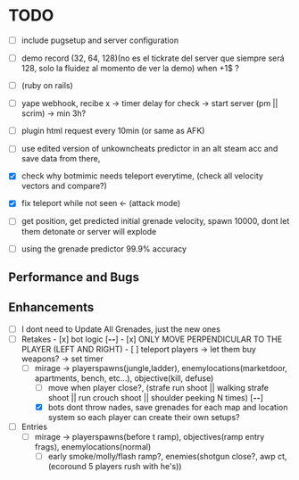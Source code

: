 # TODO
- [ ] include pugsetup and server configuration
- [ ] demo record (32, 64, 128)(no es el tickrate del server que siempre será 128, solo la fluidez al momento de ver la demo) when +1$ ?

- [ ] (ruby on rails)
- [ ] yape webhook, recibe x -> timer delay for check -> start server (pm || scrim) -> min 3h?
- [ ] plugin html request every 10min (or same as AFK)

- [ ] use edited version of unkowncheats predictor in an alt steam acc and save data from there, 
- [x] check why botmimic needs teleport everytime, (check all velocity vectors and compare?)
- [x] fix teleport while not seen <- (attack mode)

<!-- memory leak somewhere-->
- [ ] get position, get predicted initial grenade velocity, spawn 10000, dont let them detonate or server will explode

<!-- too much time-->
- [ ] using the grenade predictor 99.9% accuracy

## Performance and Bugs


## Enhancements
- [ ] I dont need to Update All Grenades, just the new ones
- [ ] Retakes
      - [x] bot logic [**--**]
        - [x] ONLY MOVE PERPENDICULAR TO THE PLAYER (LEFT AND RIGHT)
      - [ ] teleport players -> let them buy weapons? -> set timer
  - [ ] mirage -> playerspawns(jungle,ladder), enemylocations(marketdoor, apartments, bench, etc...), objective(kill, defuse)
    - [ ] move when player close?, (strafe run shoot || walking strafe shoot || run crouch shoot || shoulder peeking N times) [**--**]
    - [x] bots dont throw  nades, save grenades for each map and location
    system so each player can create their own setups?
- [ ] Entries
  - [ ] mirage -> playerspawns(before t ramp), objectives(ramp entry frags), enemylocations(normal)
    - [ ] early smoke/molly/flash ramp?, enemies(shotgun close?, awp ct, (ecoround 5 players rush with he's))